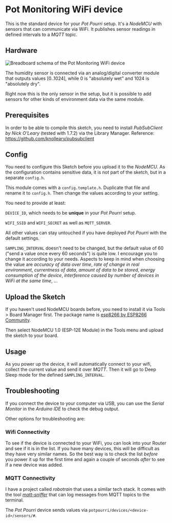 # Pot Monitoring WiFi device

This is the standard device for your _Pot Pourri_ setup. It's a _NodeMCU_ with sensors that can communicate via WiFi. It publishes sensor readings in defined intervals to a _MQTT_ topic.

## Hardware

![Breadboard schema of the Pot Monitoring WiFi device](./pot-monitoring-wifi_bb.png)

The humidity sensor is connected via an analog/digital converter module that outputs values [0..1024], while 0 is "absolutely wet" and 1024 is "absolutely dry".

Right now this is the only sensor in the setup, but it is possible to add sensors for other kinds of environment data via the same module.

## Prerequisites

In order to be able to compile this sketch, you need to install _PubSubClient by Nick O'Leary_ (tested with 1.7.2) via the Library Manager. Reference: https://github.com/knolleary/pubsubclient

## Config

You need to configure this Sketch before you upload it to the _NodeMCU_. As the configuration contains sensitive data, it is not part of the sketch, but in a separate `config.h`.

This module comes with a `config.template.h`. Duplicate that file and rename it to `config.h`. Then change the values according to your setting.

You need to provide at least:

`DEVICE_ID`, which needs to be **unique** in your _Pot Pourri_ setup.

`WIFI_SSID` and `WIFI_SECRET` as well as `MQTT_SERVER`.

All other values can stay untouched if you have deployed _Pot Pourri_ with the default settings.

`SAMPLING_INTERVAL` doesn't need to be changed, but the default value of 60 ("send a value once every 60 seconds") is quite low. I encourage you to change it according to your needs. Aspects to keep in mind when choosing the value are _accuracy of data over time_, _rate of change in real environment_, _currentness of data_, _amount of data to be stored_, _energy consumption of the device_, _interference caused by number of devices in WiFi at the same time_, ...

## Upload the Sketch

If you haven't used NodeMCU boards before, you need to install it via Tools > Board Manager first. The package name is [esp8266 by ESP8266 Community](https://github.com/esp8266/Arduino).

Then select NodeMCU 1.0 (ESP-12E Module) in the Tools menu and upload the sketch to your board.

## Usage

As you power up the device, it will automatically connect to your wifi, collect the current value and send it over _MQTT_. Then it will go to Deep Sleep mode for the defined `SAMPLING_INTERVAL`.

## Troubleshooting

If you connect the device to your computer via USB, you can use the _Serial Monitor_ in the _Arduino IDE_ to check the debug output.

Other options for troubleshooting are:

### Wifi Connectivity

To see if the device is connected to your WiFi, you can look into your Router and see if it is in the list. If you have many devices, this will be difficult as they have very similar names. So the best way is to check the list _before_ you power it up for the first time and again a couple of seconds _after_ to see if a new device was added.

### MQTT Connectivity

I have a project called _robotrain_ that uses a similar tech stack. It comes with the tool [_mqtt-sniffer_](https://github.com/frederikheld/robotrain/tree/master/tools/mqtt-sniffer/README.md) that can log messages from MQTT topics to the terminal.

The _Pot Pourri_ device sends values via `potpourri/devices/<device-id>/sensors/#`.